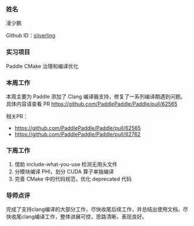 ### 姓名

凌少鹏

Github ID：[silverling](https://github.com/silverling)

### 实习项目

Paddle CMake 治理和编译优化

### 本周工作

本周主要为 Paddle 添加了 Clang 编译器支持，修复了一系列编译期遇到问题。具体内容请查看 PR https://github.com/PaddlePaddle/Paddle/pull/62565

相关PR：
   - https://github.com/PaddlePaddle/Paddle/pull/62565
   - https://github.com/PaddlePaddle/Paddle/pull/62762

### 下周工作

1. 借助 include-what-you-use 检测无用头文件
2. 分模块编译 PHI，划分 CUDA 算子单独编译
3. 完善 CMake 中的代码规范，优化 deprecated 代码

### 导师点评
完成了支持clang编译的大部分工作，尽快收尾后续工作，并总结出使用文档，尽快收尾clang编译工作，整体进展可控，思路清晰，表现良好。
